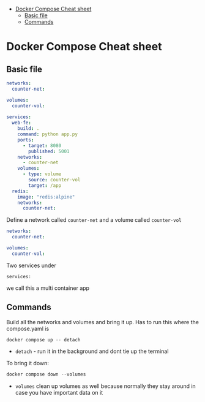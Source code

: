 - [Docker Compose Cheat sheet](#docker-compose-cheat-sheet)
  - [Basic file](#basic-file)
  - [Commands](#commands)

# Docker Compose Cheat sheet

## Basic file

```yaml
networks:
  counter-net:

volumes:
  counter-vol:
  
services:
  web-fe:
    build: .
    command: python app.py
    ports:
      - target: 8080
        published: 5001
    networks:
      - counter-net
    volumes:
      - type: volume
        source: counter-vol
        target: /app
  redis:
    image: "redis:alpine"
    networks:
      counter-net:

```

Define a network called `counter-net` and a volume called `counter-vol`
```yaml
networks:
  counter-net:

volumes:
  counter-vol:
```

Two services under
```
services:
```
we call this a multi container app

## Commands

Build all the networks and volumes and bring it up. Has to run this where the compose.yaml is
```powershell
docker compose up -- detach
```

- `detach` - run it in the background and dont tie up the terminal

To bring it down:
```powershell
docker compose down --volumes
```

- `volumes` clean up volumes as well because normally they stay around in case you have important data on it